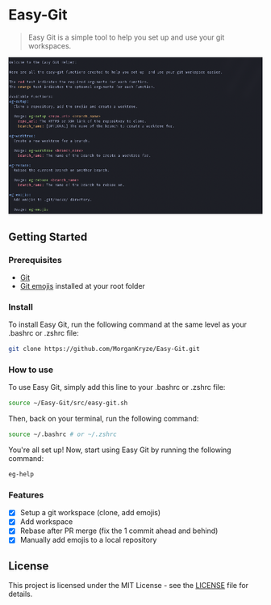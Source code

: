 # Easy-Git

> Easy Git is a simple tool to help you set up and use your git workspaces.

![Easy Git](src/assets/demo.png)

## Getting Started

### Prerequisites

- [Git](https://git-scm.com/downloads)
- [Git emojis](https://github.com/Buzut/git-emojis-hook) installed at your root folder

### Install

To install Easy Git, run the following command at the same level as your .bashrc or .zshrc file:

```sh
git clone https://github.com/MorganKryze/Easy-Git.git
```

### How to use

To use Easy Git, simply add this line to your .bashrc or .zshrc file:

```sh
source ~/Easy-Git/src/easy-git.sh
```

Then, back on your terminal, run the following command:

```sh
source ~/.bashrc # or ~/.zshrc
```

You're all set up! Now, start using Easy Git by running the following command:

```sh
eg-help
```

### Features

- [x] Setup a git workspace (clone, add emojis)
- [x] Add workspace
- [x] Rebase after PR merge (fix the 1 commit ahead and behind)
- [x] Manually add emojis to a local repository

## License

This project is licensed under the MIT License - see the [LICENSE](LICENSE) file for details.
